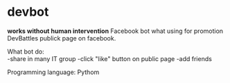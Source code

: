 # devbot
****works without human intervention****
Facebook bot what using for promotion DevBattles publick page  on facebook. 

What bot do:<br />
-share in many IT group
-click "like" button on public page
-add friends


Programming language: Pythom
